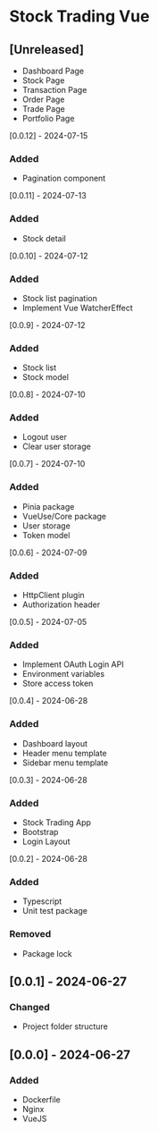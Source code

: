 # Stock Trading Vue

## [Unreleased]
- Dashboard Page
- Stock Page
- Transaction Page
- Order Page
- Trade Page
- Portfolio Page

[0.0.12] - 2024-07-15
### Added
- Pagination component

[0.0.11] - 2024-07-13
### Added
- Stock detail

[0.0.10] - 2024-07-12
### Added
- Stock list pagination
- Implement Vue WatcherEffect

[0.0.9] - 2024-07-12
### Added
- Stock list
- Stock model

[0.0.8] - 2024-07-10
### Added
- Logout user
- Clear user storage

[0.0.7] - 2024-07-10
### Added
- Pinia package
- VueUse/Core package
- User storage
- Token model

[0.0.6] - 2024-07-09
### Added
- HttpClient plugin
- Authorization header

[0.0.5] - 2024-07-05
### Added
- Implement OAuth Login API
- Environment variables
- Store access token

[0.0.4] - 2024-06-28
### Added
- Dashboard layout
- Header menu template
- Sidebar menu template

[0.0.3] - 2024-06-28
### Added
- Stock Trading App
- Bootstrap
- Login Layout

[0.0.2] - 2024-06-28
### Added
- Typescript
- Unit test package

### Removed
- Package lock

## [0.0.1] - 2024-06-27
### Changed
- Project folder structure

## [0.0.0] - 2024-06-27
### Added
- Dockerfile
- Nginx
- VueJS
